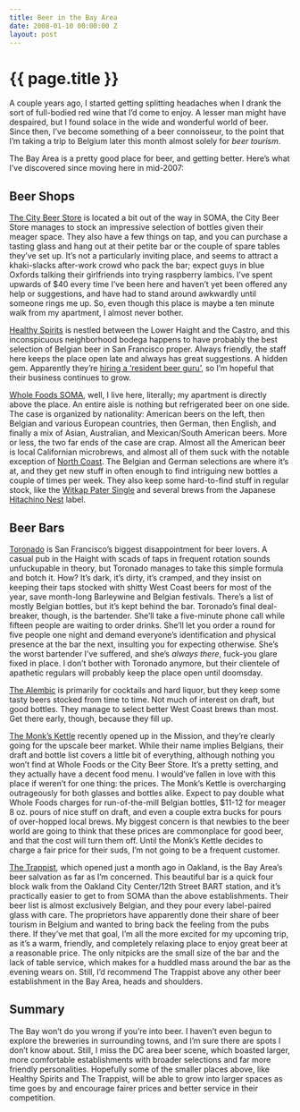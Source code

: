 ```yaml
---
title: Beer in the Bay Area
date: 2008-01-10 00:00:00 Z
layout: post
---
```


{{ page.title }}
================

A couple years ago, I started getting splitting headaches when I drank the sort of full-bodied red wine that I’d come to enjoy. A lesser man might have despaired, but I found solace in the wide and wonderful world of beer. Since then, I’ve become something of a beer connoisseur, to the point that I’m taking a trip to Belgium later this month almost solely for *beer tourism*.

The Bay Area is a pretty good place for beer, and getting better. Here’s what I’ve discovered since moving here in mid-2007:

Beer Shops
----------

[The City Beer Store](http://www.citybeerstore.com/) is located a bit out of the way in SOMA, the City Beer Store manages to stock an impressive selection of bottles given their meager space. They also have a few things on tap, and you can purchase a tasting glass and hang out at their petite bar or the couple of spare tables they’ve set up. It’s not a particularly inviting place, and seems to attract a khaki-slacks after-work crowd who pack the bar; expect guys in blue Oxfords talking their girlfriends into trying raspberry lambics. I’ve spent upwards of $40 every time I’ve been here and haven’t yet been offered any help or suggestions, and have had to stand around awkwardly until someone rings me up. So, even though this place is maybe a ten minute walk from my apartment, I almost never bother.

[Healthy Spirits](http://www.yelp.com/biz/healthy-spirits-san-francisco) is nestled between the Lower Haight and the Castro, and this inconspicuous neighborhood bodega happens to have probably the best selection of Belgian beer in San Francisco proper. Always friendly, the staff here keeps the place open late and always has great suggestions. A hidden gem. Apparently they’re [hiring a ‘resident beer guru’](http://sfbay.craigslist.org/sfc/fbh/523081101.html), so I’m hopeful that their business continues to grow.

[Whole Foods SOMA](http://www.wholefoodsmarket.com/stores/soma/), well, I live here, literally; my apartment is directly above the place. An entire aisle is nothing but refrigerated beer on one side. The case is organized by nationality: American beers on the left, then Belgian and various European countries, then German, then English, and finally a mix of Asian, Australian, and Mexican/South American beers. More or less, the two far ends of the case are crap. Almost all the American beer is local Californian microbrews, and almost all of them suck with the notable exception of [North Coast](http://www.northcoastbrewing.com/). The Belgian and German selections are where it’s at, and they get new stuff in often enough to find intriguing new bottles a couple of times per week. They also keep some hard-to-find stuff in regular stock, like the [Witkap Pater Single](http://beeradvocate.com/beer/profile/6/14) and several brews from the Japanese [Hitachino Nest](http://beeradvocate.com/beer/profile/697) label.

Beer Bars
---------

[Toronado](http://www.toronado.com/) is San Francisco’s biggest disappointment for beer lovers. A casual pub in the Haight with scads of taps in frequent rotation sounds unfuckupable in theory, but Toronado manages to take this simple formula and botch it. How? It’s dark, it’s dirty, it’s cramped, and they insist on keeping their taps stocked with shitty West Coast beers for most of the year, save month-long Barleywine and Belgian festivals. There’s a list of mostly Belgian bottles, but it’s kept behind the bar. Toronado’s final deal-breaker, though, is the bartender. She’ll take a five-minute phone call while fifteen people are waiting to order drinks. She’ll let you order a round for five people one night and demand everyone’s identification and physical presence at the bar the next, insulting you for expecting otherwise. She’s the worst bartender I’ve suffered, and she’s *always there*, fuck-you glare fixed in place. I don’t bother with Toronado anymore, but their clientele of apathetic regulars will probably keep the place open until doomsday.

[The Alembic](http://www.alembicbar.com/) is primarily for cocktails and hard liquor, but they keep some tasty beers stocked from time to time. Not much of interest on draft, but good bottles. They manage to select better West Coast brews than most. Get there early, though, because they fill up.

[The Monk’s Kettle](http://www.monkskettle.com/) recently opened up in the Mission, and they’re clearly going for the upscale beer market. While their name implies Belgians, their draft and bottle list covers a little bit of everything, although nothing you won’t find at Whole Foods or the City Beer Store. It’s a pretty setting, and they actually have a decent food menu. I would’ve fallen in love with this place if weren’t for one thing: the prices. The Monk’s Kettle is overcharging outrageously for both glasses and bottles alike. Expect to pay double what Whole Foods charges for run-of-the-mill Belgian bottles, $11-12 for meager 8 oz. pours of nice stuff on draft, and even a couple extra bucks for pours of over-hopped local brews. My biggest concern is that newbies to the beer world are going to think that these prices are commonplace for good beer, and that the cost will turn them off. Until the Monk’s Kettle decides to charge a fair price for their suds, I’m not going to be a frequent customer.

[The Trappist](http://www.thetrappist.com/), which opened just a month ago in Oakland, is the Bay Area’s beer salvation as far as I’m concerned. This beautiful bar is a quick four block walk from the Oakland City Center/12th Street BART station, and it’s practically easier to get to from SOMA than the above establishments. Their beer list is almost exclusively Belgian, and they pour every label-paired glass with care. The proprietors have apparently done their share of beer tourism in Belgium and wanted to bring back the feeling from the pubs there. If they’ve met that goal, I’m all the more excited for my upcoming trip, as it’s a warm, friendly, and completely relaxing place to enjoy great beer at a reasonable price. The only nitpicks are the small size of the bar and the lack of table service, which makes for a huddled mass around the bar as the evening wears on. Still, I’d recommend The Trappist above any other beer establishment in the Bay Area, heads and shoulders.

Summary
-------

The Bay won’t do you wrong if you’re into beer. I haven’t even begun to explore the breweries in surrounding towns, and I’m sure there are spots I don’t know about. Still, I miss the DC area beer scene, which boasted larger, more comfortable establishments with broader selections and far more friendly personalities. Hopefully some of the smaller places above, like Healthy Spirits and The Trappist, will be able to grow into larger spaces as time goes by and encourage fairer prices and better service in their competition.
